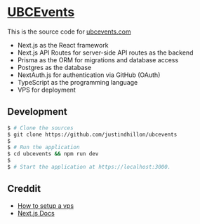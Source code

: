 # [UBCEvents](https://ubcevents.com/)

This is the source code for [ubcevents.com](https://ubcevents.com/)
- Next.js as the React framework
- Next.js API Routes for server-side API routes as the backend
- Prisma as the ORM for migrations and database access
- Postgres as the database
- NextAuth.js for authentication via GitHub (OAuth)
- TypeScript as the programming language
- VPS for deployment

## Development

```bash
$ # Clone the sources
$ git clone https://github.com/justindhillon/ubcevents
$
$ # Run the application
$ cd ubcevents && npm run dev
$
$ # Start the application at https://localhost:3000.
```

## Creddit
- [How to setup a vps](https://drive.google.com/file/d/1q8Yk_qMm_xsweXOStsRf-R-sMXmD6qpu/view?pli=1)
- [Next.js Docs](https://nextjs.org/docs)
